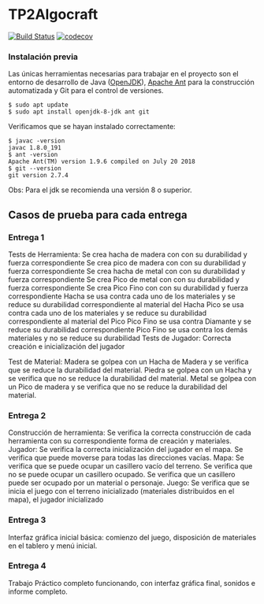 # TP2Algocraft

[![Build Status](https://travis-ci.org/amaruDuran/TP2Algocraft.svg?branch=master)](https://travis-ci.org/amaruDuran/TP2Algocraft)
[![codecov](https://codecov.io/gh/amaruDuran/TP2Algocraft/branch/master/graph/badge.svg)](https://codecov.io/gh/amaruDuran/TP2Algocraft)

### Instalación previa
Las únicas herramientas necesarias para trabajar en el proyecto son el entorno de desarrollo de Java ([OpenJDK](https://openjdk.java.net/install/)), [Apache Ant](https://ant.apache.org/) para la construcción automatizada y Git para el control de versiones.
```console
$ sudo apt update
$ sudo apt install openjdk-8-jdk ant git
```
Verificamos que se hayan instalado correctamente:

```console
$ javac -version
javac 1.8.0_191
$ ant -version
Apache Ant(TM) version 1.9.6 compiled on July 20 2018
$ git --version
git version 2.7.4
```

Obs: Para el jdk se recomienda una versión 8 o superior.

## Casos de prueba para cada entrega

### Entrega 1

Tests de Herramienta:
Se crea hacha de madera con con su durabilidad y fuerza correspondiente
Se crea pico de madera con con su durabilidad y fuerza correspondiente
Se crea hacha de metal con con su durabilidad y fuerza correspondiente
Se crea Pico de metal con con su durabilidad y fuerza correspondiente
Se crea Pico Fino con con su durabilidad y fuerza correspondiente
Hacha se usa contra cada uno de los materiales y se reduce su durabilidad correspondiente al material del Hacha
Pico se usa contra cada uno de los materiales y se reduce su durabilidad correspondiente al material del Pico
Pico Fino se usa contra Diamante y se reduce su durabilidad correspondiente
Pico Fino se usa contra los demás materiales y no se reduce su durabilidad
Tests de Jugador: 
Correcta creación e inicialización del jugador

Test de Material:
Madera se golpea con un Hacha de Madera y se verifica que se reduce la durabilidad del material.
Piedra se golpea con un Hacha y se verifica que no se reduce la durabilidad del material.
Metal se golpea con un Pico de madera y se verifica que no se reduce la durabilidad del material.

### Entrega 2

Construcción de herramienta:
Se verifica la correcta construcción de cada herramienta con su correspondiente forma de creación y materiales.
Jugador:
Se verifica la correcta inicialización del jugador en el mapa.
Se verifica que puede moverse para todas las direcciones vacías.
Mapa:
Se verifica que se puede ocupar un casillero vacío del terreno.
Se verifica que no se puede ocupar un casillero ocupado.
Se verifica que un casillero puede ser ocupado por un material o personaje.
Juego:
Se verifica que se inicia el juego con el terreno inicializado (materiales distribuidos en el mapa), el jugador inicializado

### Entrega 3

Interfaz gráfica inicial básica: comienzo del juego, disposición de materiales en el tablero y menú inicial.

### Entrega 4

Trabajo Práctico completo funcionando, con interfaz gráfica final, sonidos e informe completo.


